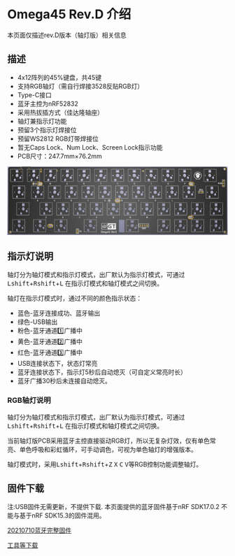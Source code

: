 Omega45 Rev.D 介绍
=====================
本页面仅描述rev.D版本（轴灯版）相关信息

描述
---------

- 4x12阵列的45%键盘，共45键
- 支持RGB轴灯（需自行焊接3528反贴RGB灯）
- Type-C接口
- 蓝牙主控为nRF52832
- 采用热拔插方式（佳达隆轴座）
- 轴灯兼指示灯功能
- 预留3个指示灯焊接位
- 预留WS2812 RGB灯带焊接位
- 暂无Caps Lock、Num Lock、Screen Lock指示功能
- PCB尺寸：247.7mm×76.2mm

![](../img/omega45.jpg "Omega45 PCB")

## 指示灯说明

轴灯分为轴灯模式和指示灯模式，出厂默认为指示灯模式，可通过<kbd>Lshift</kbd>+<kbd>Rshift</kbd>+<kbd>L</kbd> 在指示灯模式和轴灯模式之间切换。

轴灯在指示灯模式时，通过不同的颜色指示状态：

- 蓝色-蓝牙连接成功、蓝牙输出
- 绿色-USB输出
- 粉色-蓝牙通道1️⃣广播中
- 黄色-蓝牙通道2️⃣广播中
- 红色-蓝牙通道3️⃣广播中
- USB连接状态下，状态灯常亮
- 蓝牙连接状态下，指示灯5秒后自动熄灭（可自定义常亮时长）
- 蓝牙广播30秒后未连接自动熄灭。

### RGB轴灯说明

轴灯分为轴灯模式和指示灯模式，出厂默认为指示灯模式，可通过<kbd>Lshift</kbd>+<kbd>Rshift</kbd>+<kbd>L</kbd> 在指示灯模式和轴灯模式之间切换。

当前轴灯版PCB采用蓝牙主控直接驱动RGB灯，所以无复杂灯效，仅有单色常亮、单色呼吸和彩虹循环，可手动调色，可视为单色轴灯的增强版本。

轴灯模式时，采用<kbd>Lshift</kbd>+<kbd>Rshift</kbd>+<kbd>Z</kbd> <kbd>X</kbd> <kbd>C</kbd> <kbd>V</kbd>等RGB控制功能调整轴灯。

## 固件下载

注:USB固件无需更新，不提供下载. 
本页面提供的蓝牙固件基于nRF SDK17.0.2 不能与基于nRF SDK15.3的固件混用。

<a href="http://glab.online/down/sdk17/omega45d_20210710_nrf52_all.hex" class="button">20210710蓝牙完整固件</a>



<a href="../down/download.md" class="button2">工具等下载</a>
